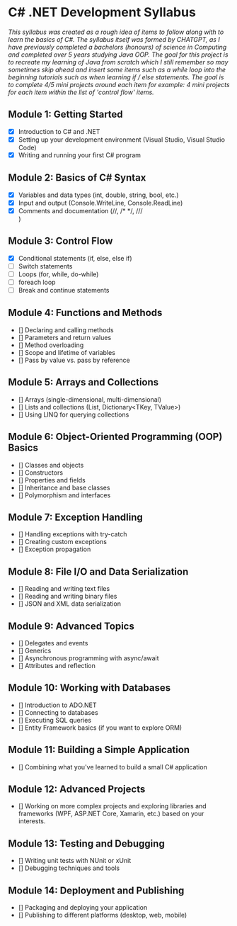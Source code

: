 # C# .NET Development Syllabus

*This syllabus was created as a rough idea of items to follow along with to learn the basics of C#. The  syllabus itself was formed by CHATGPT, as I have previously completed
a bachelors (honours) of science in Computing and completed over 5 years studying Java OOP. The goal for this project is to recreate my learning of Java from scratch which I still remember so
may sometimes skip ahead and insert some items such as a while loop into the beginning tutorials such as when learning if / else statements. The goal is to complete 4/5 mini projects around each item for example: 4 mini projects for each item within the list of 'control flow' items.*

## Module 1: Getting Started

- [x] Introduction to C# and .NET
- [x] Setting up your development environment (Visual Studio, Visual Studio Code)
- [x] Writing and running your first C# program

## Module 2: Basics of C# Syntax

- [x] Variables and data types (int, double, string, bool, etc.)
- [x] Input and output (Console.WriteLine, Console.ReadLine)
- [x] Comments and documentation (//, /* */, ///<summary>)

## Module 3: Control Flow

- [x] Conditional statements (if, else, else if)
- [ ] Switch statements
- [ ] Loops (for, while, do-while)
- [ ] foreach loop
- [ ] Break and continue statements

## Module 4: Functions and Methods

- []  Declaring and calling methods
- []  Parameters and return values
- []  Method overloading
- []  Scope and lifetime of variables
- []  Pass by value vs. pass by reference

## Module 5: Arrays and Collections

- []  Arrays (single-dimensional, multi-dimensional)
- []  Lists and collections (List<T>, Dictionary<TKey, TValue>)
- []  Using LINQ for querying collections

## Module 6: Object-Oriented Programming (OOP) Basics

- []  Classes and objects
- []  Constructors
- []  Properties and fields
- []  Inheritance and base classes
- []  Polymorphism and interfaces

## Module 7: Exception Handling

- []  Handling exceptions with try-catch
- []  Creating custom exceptions
- []  Exception propagation

## Module 8: File I/O and Data Serialization

- []  Reading and writing text files
- []  Reading and writing binary files
- []  JSON and XML data serialization

## Module 9: Advanced Topics

- []  Delegates and events
- []  Generics
- []  Asynchronous programming with async/await
- []  Attributes and reflection

## Module 10: Working with Databases

- []  Introduction to ADO.NET
- []  Connecting to databases
- []  Executing SQL queries
- []  Entity Framework basics (if you want to explore ORM)

## Module 11: Building a Simple Application

- []  Combining what you've learned to build a small C# application

## Module 12: Advanced Projects

- []  Working on more complex projects and exploring libraries and frameworks (WPF, ASP.NET Core, Xamarin, etc.) based on your interests.

## Module 13: Testing and Debugging

- []  Writing unit tests with NUnit or xUnit
- []  Debugging techniques and tools

## Module 14: Deployment and Publishing

- []  Packaging and deploying your application
- []  Publishing to different platforms (desktop, web, mobile)
